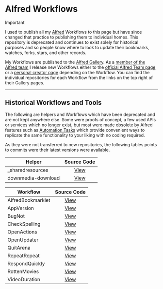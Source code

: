 # Alfred Workflows

> [!IMPORTANT]
> I used to publish all my [Alfred](https://alfredapp.com/) Workflows to this page but have since changed that practice to publishing them to individual homes. This repository is deprecated and continues to exist solely for historical purposes and so people know where to look to update their bookmarks, watches, forks, stars, and other records.

My Workflows are published to the [Alfred Gallery](https://alfred.app/). As a [member of the Alfred team](https://www.alfredapp.com/blog/announcements/alfred-team-is-growing/) I release new Workflows either to the [official Alfred Team page](https://alfred.app/workflows/alfredapp/) or a [personal creator page](https://alfred.app/workflows/vitor/) depending on the Workflow. You can find the individual repositories for each Workflow from the links on the top right of their Gallery pages.

---

## Historical Workflows and Tools

The following are helpers and Workflows which have been deprecated and are not kept anywhere else. Some were proofs of concept, a few used APIs or services which no longer exist, but most were made obsolete by Alfred features such as [Automation Tasks](https://www.alfredapp.com/help/workflows/automations/automation-task/) which provide convenient ways to replicate the same functionality to your liking with no coding required.

As they were not transferred to new repositories, the following tables points to commits were their latest versions were available.

| Helper | Source Code |
| ------ | :---------: |
| _sharedresources | [View](https://github.com/vitorgalvao/alfred-workflows/tree/b8df6b60ad49f2f35695a5c0c96807ebc5166102/_helpers#_sharedresources) |
| downmedia-download | [View](https://github.com/vitorgalvao/alfred-workflows/tree/b8df6b60ad49f2f35695a5c0c96807ebc5166102/_helpers#downmedia-download) |

| Workflow | Source Code |
| --------- | :---------: |
| AlfredBookmarklet | [View](https://github.com/vitorgalvao/alfred-workflows/tree/9ba7a27921acb67cc7b7022703c8202ecb67c003/AlfredBookmarklet) |
| AppVersion | [View](https://github.com/vitorgalvao/alfred-workflows/tree/fefde12914ed35d1cc7e0e90c62a932cdec3b39a/AppVersion) |
| BugNot | [View](https://github.com/vitorgalvao/alfred-workflows/tree/b8df6b60ad49f2f35695a5c0c96807ebc5166102/BugNot) |
| CheckSpelling | [View](https://github.com/vitorgalvao/alfred-workflows/tree/c0d9c9313857676997e6e05d9dda65cfa5fcda6a/CheckSpelling) |
| OpenActions | [View](https://github.com/vitorgalvao/alfred-workflows/tree/b8df6b60ad49f2f35695a5c0c96807ebc5166102/OpenActions) |
| OpenUpdater | [View](https://github.com/vitorgalvao/alfred-workflows/tree/a2a2984ec4c7b839b7bf45315491c6993ef13444/OneUpdater) |
| QuitArena | [View](https://github.com/vitorgalvao/alfred-workflows/tree/c02a9c1c5526d64ae15972ab331802d01d887766/QuitArena)
| RepeatRepeat | [View](https://github.com/vitorgalvao/alfred-workflows/tree/9a70302fa31d6fba2b532bc9dd7eac75d67f6964/RepeatRepeat) |
| RespondQuickly | [View](https://github.com/vitorgalvao/alfred-workflows/tree/f174fde5da3238d57dc3415bb351759c02eb8dab/RespondQuickly) |
| RottenMovies | [View](https://github.com/vitorgalvao/alfred-workflows/tree/2c0eca9f2336e3470b103586189ba7dd450f2b39/RottenMovies) |
| VideoDuration | [View](https://github.com/vitorgalvao/alfred-workflows/tree/b8df6b60ad49f2f35695a5c0c96807ebc5166102/VideoDuration) |
